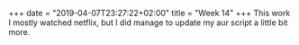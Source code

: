 +++
date = "2019-04-07T23:27:22+02:00"
title = "Week 14"
+++
This work I mostly watched netflix, but I did manage to update my aur script a little bit more.
